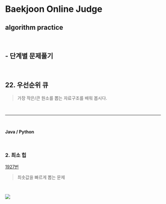 # Baekjoon Online Judge

## algorithm practice
<br>

## - 단계별 문제풀기
<br>

## 22. 우선순위 큐

> 가장 작은/큰 원소를 뽑는 자료구조를 배워 봅시다.

<br>

---

<br>

**Java / Python**

<br>

### 2. 최소 힙
[1927번](https://www.acmicpc.net/problem/1927) 
> 최솟값을 빠르게 뽑는 문제

<br>

![](https://images.velog.io/images/jini_eun/post/d4191c70-367e-4859-a9ed-7d1e7f6bd790/image.png)
